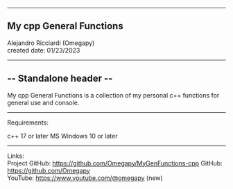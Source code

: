 -----------------------------------------------------------------------------------------------------------------------------
My cpp General Functions
-----------------------------------------------------------------------------------------------------------------------------

 Alejandro Ricciardi (Omegapy)  
 created date: 01/23/2023  
 									
-----------------------
-- Standalone header --
-----------------------

My cpp General Functions is a collection of my personal c++ functions
for general use and console.

-----------------------------------------------------------------------------------------------------------------------------
Requirements:

c++ 17 or later
MS Windows 10 or later

-----------------------------------------------------------------------------------------------------------------------------

Links:  
 Project GitHub: https://github.com/Omegapy/MyGenFunctions-cpp 
 GitHub: https://github.com/Omegapy  
 YouTube: https://www.youtube.com/@omegapy (new)  

